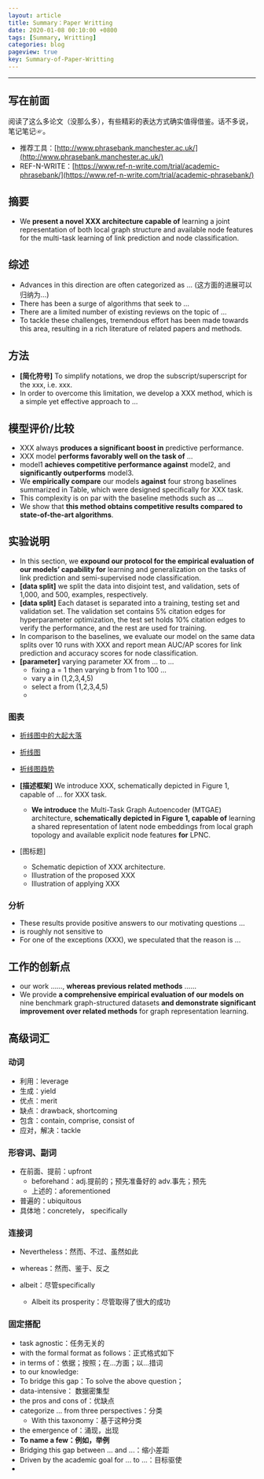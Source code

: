 ```yaml
---
layout: article
title: Summary：Paper Writting
date: 2020-01-08 00:10:00 +0800
tags: [Summary, Writting]
categories: blog
pageview: true
key: Summary-of-Paper-Writting
---
```


------



## 写在前面

阅读了这么多论文（没那么多），有些精彩的表达方式确实值得借鉴。话不多说，笔记笔记☞。

- 推荐工具：[http://www.phrasebank.manchester.ac.uk/](http://www.phrasebank.manchester.ac.uk/)
- REF-N-WRITE：[https://www.ref-n-write.com/trial/academic-phrasebank/](https://www.ref-n-write.com/trial/academic-phrasebank/)

## 摘要

- We **present a novel XXX architecture capable of** learning a joint representation of both local graph structure and available node features for the multi-task learning of link prediction and node classification.

## 综述

- Advances in this direction are often categorized as … (这方面的进展可以归纳为…)
- There has been a surge of algorithms that seek to …
- There are a limited number of existing reviews on the topic of …
- To tackle these challenges, tremendous effort has been made towards this area, resulting in a rich literature of related papers and methods. 

## 方法

- **[简化符号]** To simplify notations, we drop the subscript/superscript for the xxx, i.e. xxx.
- In order to overcome this limitation, we develop a XXX method, which is a simple yet effective approach to ...





## 模型评价/比较

- XXX always **produces a significant boost in** predictive performance.
- XXX model **performs favorably well on the task of** …
- model1 **achieves competitive performance against** model2, and **significantly outperforms** model3.
- We **empirically compare** our models **against** four strong baselines summarized in Table, which were designed specifically for XXX task.
- This complexity is on par with the baseline methods such as …
- We show that **this method obtains competitive results compared to state-of-the-art algorithms**.



## 实验说明

- In this section, we **expound our protocol for the empirical evaluation of our models’ capability for** learning and generalization on the tasks of link prediction and semi-supervised node classification.
- **[data split]** we split the data into disjoint test, and validation, sets of 1,000, and 500, examples, respectively.
- **[data split]** Each dataset is separated into a training, testing set and validation set. The validation set contains 5% citation edges for hyperparameter optimization, the test set holds 10% citation edges to verify the performance, and the rest are used for training.
- In comparison to the baselines, we evaluate our model on the same data splits over 10 runs with XXX and report mean AUC/AP scores for link prediction and accuracy scores for node classification.
- **[parameter]** varying parameter XX from … to …
  - fixing a = 1 then varying b from 1 to 100 …
  - vary a in (1,2,3,4,5)
  - select a from (1,2,3,4,5)
  - 

### 图表

- [折线图中的大起大落](https://zhuanlan.zhihu.com/p/24372300)
- [折线图](http://blog.sina.com.cn/s/blog_5ac7f5100100soyp.html)
- [折线图趋势](http://www.joozone.com/ielts/12268.html)

- **[描述框架]** We introduce XXX, schematically depicted in Figure 1, capable of … for XXX task.
  - **We introduce** the Multi-Task Graph Autoencoder (MTGAE) architecture, **schematically depicted in Figure 1, capable of** learning a shared representation of latent node embeddings from local graph topology and available explicit node features **for** LPNC. 
- [图标题]
  - Schematic depiction of XXX architecture.
  - Illustration of the proposed XXX
  - Illustration of applying XXX



### 分析

- These results provide positive answers to our motivating questions …
- is roughly not sensitive to
- For one of the exceptions (XXX), we speculated that the reason is …



## 工作的创新点

- our work ……, **whereas previous related methods** ……
- We provide **a comprehensive empirical evaluation of our models on** nine benchmark graph-structured datasets **and demonstrate significant improvement over related methods** for graph representation learning.



## 高级词汇

### 动词

- 利用：leverage
- 生成：yield
- 优点：merit
- 缺点：drawback, shortcoming
- 包含：contain, comprise, consist of
- 应对，解决：tackle

### 形容词、副词

- 在前面、提前：upfront
  - beforehand：adj.提前的；预先准备好的 adv.事先；预先
  - 上述的：aforementioned
- 普遍的：ubiquitous
- 具体地：concretely， specifically

### 连接词

- Nevertheless：然而、不过、虽然如此

- whereas：然而、鉴于、反之

- albeit：尽管specifically

  - Albeit its prosperity：尽管取得了很大的成功

  

### 固定搭配

- task agnostic：任务无关的
- with the formal format as follows：正式格式如下
- in terms of：依据；按照；在…方面；以…措词
- to our knowledge: 
- To bridge this gap：To solve the above question；
- data-intensive： 数据密集型
- the pros and cons of：优缺点
- categorize ... from three perspectives：分类
  - With this taxonomy：基于这种分类
- the emergence of：涌现，出现
- **To name a few：例如，举例**
- Bridging this gap between ... and ...：缩小差距
- Driven by the academic goal for ... to ...：目标驱使
- 
